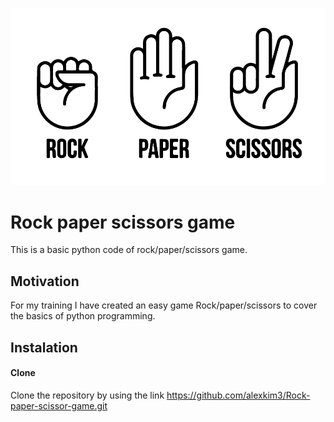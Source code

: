 ![Rock, paper, scissors image](rock_paper_scissors-01.png)

# Rock paper scissors game
This is a basic python code of rock/paper/scissors game.

## Motivation
For my training I have created an easy game Rock/paper/scissors to cover the basics of python programming.

## Instalation
#### Clone
Clone the repository by using the link https://github.com/alexkim3/Rock-paper-scissor-game.git
